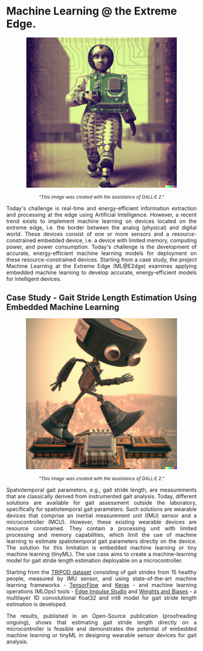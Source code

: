 

# Machine Learning @ the Extreme Edge.

<div style="text-align: center">
  <p><img width="400px" class="center-block" src="../img/Image - Project.png"></p>
</div>
<div style="text-align: center">
  <i><p style="font-size: 12px"> "This image was created with the assistance of DALL·E 2."</p></i>
</div>

<div style="text-align: justify"><p>Today's challenge is real-time and energy-efficient information extraction and processing at the edge using Artificial Intelligence. However, a recent trend exists to implement machine learning on devices located on the extreme edge, i.e. the border between the analog (physical) and digital world. These devices consist of one or more sensors and a resource-constrained embedded device, i.e. a device with limited memory, computing power, and power consumption. Today's challenge is the development of accurate, energy-efficient machine learning models for deployment on these resource-constrained devices. Starting from a case study, the project Machine Learning at the Extreme Edge (ML@E2dge) examines applying embedded machine learning to develop accurate, energy-efficient models for intelligent devices.</p>


## Case Study - Gait Stride Length Estimation Using Embedded Machine Learning

<div style="text-align: center">
  <p><img width="400px" class="center-block" src="../img/Image - Use case.png"></p>
</div>

<div style="text-align: center">
  <i><p style="font-size: 12px"> "This image was created with the assistance of DALL·E 2."</p></i>
</div>
<div style="text-align: justify"><p>Spatiotemporal gait parameters, e.g., gait stride length, are measurements that are classically derived from instrumented gait analysis. Today, different solutions are available for gait assessment outside the laboratory, specifically for spatiotemporal gait parameters. Such solutions are wearable devices that comprise an inertial measurement unit (IMU) sensor and a microcontroller (MCU). However, these existing wearable devices are resource constrained. They contain a processing unit with limited processing and memory capabilities, which limit the use of machine learning to estimate spatiotemporal gait parameters directly on the device. The solution for this limitation is embedded machine learning or tiny machine learning (tinyML). The use case aims to create a machine-learning model for gait stride length estimation deployable on a microcontroller.</p></div>

<div style="text-align: justify"><p>Starting from the <a href="https://www.mdpi.com/2306-5729/6/9/95"> TRIPOD dataset</a> consisting of gait strides from 15 healthy people, measured by IMU sensor, and using state-of-the-art machine learning frameworks - <a href="https://www.tensorflow.org">TensorFlow</a> and <a href="https://keras.io">Keras</a> -  and machine learning operations (MLOps) tools - <a href="https://www.edgeimpulse.com/">Edge Impulse Studio</a> and <a href="https://wandb.ai/">Weights and Biases</a> - a multilayer 1D convolutional float32 and int8 model for gait stride length estimation is developed.</p></div> 

<div style="text-align: justify"><p>The results, published in an Open-Source publication (proofreading ongoing), shows that estimating gait stride length directly on a microcontroller is feasible and demonstrates the potential of embedded machine learning or tinyML in designing wearable sensor devices for gait analysis.</p></div>

